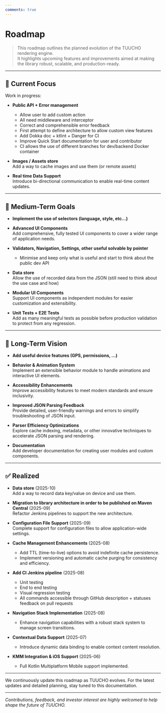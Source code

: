 ```yaml
---
comments: true
---
```


# Roadmap

> This roadmap outlines the planned evolution of the TUUCHO rendering engine.  
> It highlights upcoming features and improvements aimed at making the library robust, scalable, and production-ready.

---

## 🚧 Current Focus

Work in progress:

- **Public API + Error management**
  - Allow user to add custom action
  - All need middleware and interceptor
  - Correct and comprehensible error feedback
  - First attempt to define architecture to allow custom view features
  - Add Dokka doc + ktlint + Danger for CI
  - Improve Quick Start documentation for user and contributor
  - CI allows the use of different branches for dev/backend Docker container

- **Images / Assets store**  
  Add a way to cache images and use them (or remote assets)

- **Real time Data Support**  
  Introduce bi-directional communication to enable real-time content updates.

---

## 🎯 Medium-Term Goals

- **Implement the use of selectors (language, style, etc...)**

- **Advanced UI Components**  
  Add comprehensive, fully tested UI components to cover a wider range of application needs.

- **Validators, Navigation, Settings, other useful solvable by pointer**
  - Minimise and keep only what is useful and start to think about the public dev API

- **Data store**  
  Allow the use of recorded data from the JSON (still need to think about the use case and how)

- **Modular UI Components**  
  Support UI components as independent modules for easier customization and extensibility.

- **Unit Tests + E2E Tests**  
  Add as many meaningful tests as possible before production validation to protect from any regression.

---

## 🚀 Long-Term Vision

- **Add useful device features (GPS, permissions, ...)**

- **Behavior & Animation System**  
  Implement an extensible behavior module to handle animations and interactive UI elements.

- **Accessibility Enhancements**  
  Improve accessibility features to meet modern standards and ensure inclusivity.

- **Improved JSON Parsing Feedback**  
  Provide detailed, user-friendly warnings and errors to simplify troubleshooting of JSON input.

- **Parser Efficiency Optimizations**  
  Explore cache indexing, metadata, or other innovative techniques to accelerate JSON parsing and rendering.

- **Documentation**  
  Add developer documentation for creating user modules and custom components.

---

## ✅ Realized

- **Data store** (2025-10)  
  Add a way to record data key/value on device and use them.

- **Migration to library architecture in order to be published on Maven Central** (2025-09)  
  Refactor Jenkins pipelines to support the new architecture.

- **Configuration File Support** (2025-09)  
  Complete support for configuration files to allow application-wide settings.

- **Cache Management Enhancements** (2025-08)
  - Add TTL (time-to-live) options to avoid indefinite cache persistence.
  - Implement versioning and automatic cache purging for consistency and efficiency.

- **Add CI Jenkins pipeline** (2025-08)
  - Unit testing
  - End to end testing
  - Visual regression testing
  - All commands accessible through GitHub description + statuses feedback on pull requests

- **Navigation Stack Implementation** (2025-08)
  - Enhance navigation capabilities with a robust stack system to manage screen transitions.

- **Contextual Data Support** (2025-07)
  - Introduce dynamic data binding to enable context content resolution.

- **KMM Integration & iOS Support** (2025-06)
  - Full Kotlin Multiplatform Mobile support implemented.

---

We continuously update this roadmap as TUUCHO evolves. For the latest updates and detailed planning, stay tuned to this documentation.

---

*Contributions, feedback, and investor interest are highly welcomed to help shape the future of TUUCHO.*
